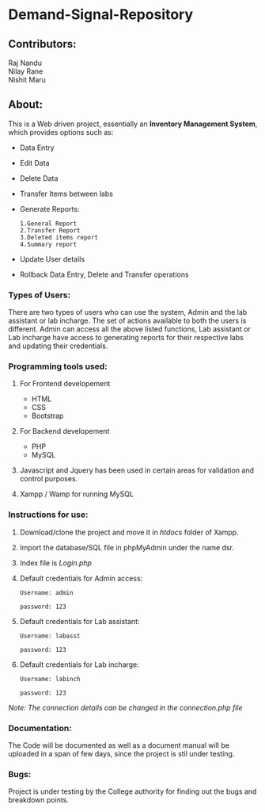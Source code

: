 # Demand-Signal-Repository

## Contributors:
Raj Nandu  
Nilay Rane  
Nishit Maru

## About:  
This is a Web driven project, essentially an **Inventory Management System**, which provides options such as:  
* Data Entry
* Edit Data
* Delete Data
* Transfer Items between labs
* Generate Reports:

      1.General Report
      2.Transfer Report
      3.Deleted items report
      4.Summary report
      
* Update User details
* Rollback Data Entry, Delete and Transfer operations


### Types of Users:
There are two types of users who can use the system, Admin and the lab assistant or lab incharge.
The set of actions available to both the users is different. Admin can access all the above listed functions, Lab assistant or Lab incharge have access to generating reports for their respective labs and updating their credentials.

### Programming tools used:
1. For Frontend developement

      * HTML
      * CSS
      * Bootstrap

2. For Backend developement

      * PHP
      * MySQL

3. Javascript and Jquery has been used in certain areas for validation and control purposes.

4. Xampp / Wamp for running MySQL

### Instructions for use:
1. Download/clone the project and move it in *htdocs* folder of Xampp.
2. Import the database/SQL file in phpMyAdmin under the name dsr.
3. Index file is *Login.php*
4. Default credentials for Admin access:

      `Username: admin`
      
      `password: 123`

5. Default credentials for Lab assistant:

      `Username: labasst`
      
      `password: 123`
      
6. Default credentials for Lab incharge:

      `Username: labinch`
      
      `password: 123`
      
*Note: The connection details can be changed in the connection.php file*

### Documentation:
The Code will be documented as well as a document manual will be uploaded in a span of few days, since the project is stil under testing.

### Bugs:
Project is under testing by the College authority for finding out the bugs and breakdown points.
